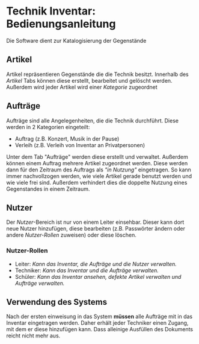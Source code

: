 # Technik Inventar: Bedienungsanleitung

Die Software dient zur Katalogisierung der Gegenstände 

## Artikel
Artikel repräsentieren Gegenstände die die Technik besitzt. Innerhalb des *Artikel* Tabs können diese erstellt, bearbeitet und gelöscht werden. Außerdem wird jeder Artikel wird einer *Kategorie* zugeordnet

## Aufträge
Aufträge sind alle Angelegenheiten, die die Technik durchführt. Diese werden in 2 Kategorien eingeteilt:
- Auftrag (z.B. Konzert, Musik in der Pause)
- Verleih (z.B. Verleih von Inventar an Privatpersonen)

Unter dem Tab "Aufträge" werden diese erstellt und verwaltet. Außerdem können einem Auftrag mehrere Artikel zugeordnet werden. Diese werden dann für den Zeitraum des Auftrags als *"in Nutzung"* eingetragen. So kann immer nachvollzogen werden, wie viele Artikel gerade benutzt werden und wie viele frei sind. Außerdem verhindert dies die doppelte Nutzung eines Gegenstandes in einem Zeitraum.

## Nutzer
Der *Nutzer*-Bereich ist nur von einem Leiter einsehbar. Dieser kann dort neue Nutzer hinzufügen, diese bearbeiten (z.B. Passwörter ändern oder andere *Nutzer-Rollen* zuweisen) oder diese löschen.

### Nutzer-Rollen
- Leiter: *Kann das Inventar, die Aufträge und die Nutzer verwalten.*
- Techniker: *Kann das Inventar und die Aufträge verwalten.*
- Schüler: *Kann das Inventar ansehen, defekte Artikel verwalten und Aufträge verwalten.*

## Verwendung des Systems
Nach der ersten einweisung in das System **müssen** alle Aufträge mit in das Inventar eingetragen werden. Daher erhält jeder Techniker einen Zugang, mit dem er diese hinzufügen kann. Dass alleinige Ausfüllen des Dokuments reicht nicht mehr aus.

